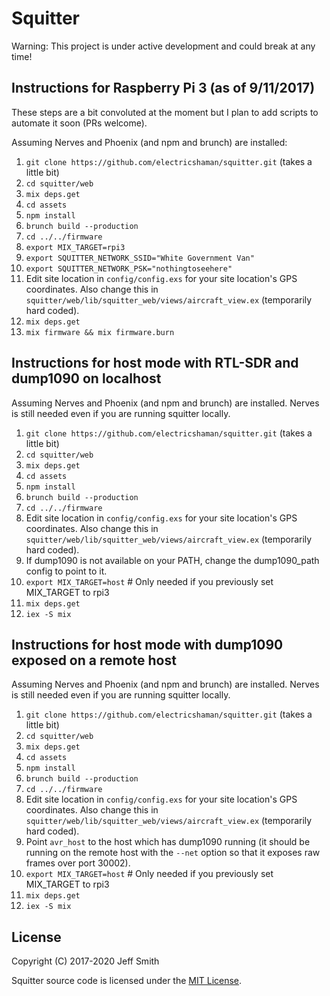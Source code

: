 # Squitter

Warning: This project is under active development and could break at any time!

## Instructions for Raspberry Pi 3 (as of 9/11/2017)

These steps are a bit convoluted at the moment but I plan to add scripts to automate it soon (PRs welcome).

Assuming Nerves and Phoenix (and npm and brunch) are installed:

1. `git clone https://github.com/electricshaman/squitter.git` (takes a little bit)
2. `cd squitter/web`
3. `mix deps.get`
4. `cd assets`
5. `npm install`
6. `brunch build --production`
7. `cd ../../firmware`
8. `export MIX_TARGET=rpi3`
9. `export SQUITTER_NETWORK_SSID="White Government Van"`
10. `export SQUITTER_NETWORK_PSK="nothingtoseehere"`
11. Edit site location in `config/config.exs` for your site location's GPS coordinates.  Also change this in `squitter/web/lib/squitter_web/views/aircraft_view.ex` (temporarily hard coded).
12. `mix deps.get`
13. `mix firmware && mix firmware.burn`

## Instructions for host mode with RTL-SDR and dump1090 on localhost

Assuming Nerves and Phoenix (and npm and brunch) are installed.  Nerves is still needed even if you are running squitter locally.

1. `git clone https://github.com/electricshaman/squitter.git` (takes a little bit)
2. `cd squitter/web`
3. `mix deps.get`
4. `cd assets`
5. `npm install`
6. `brunch build --production`
7. `cd ../../firmware`
8. Edit site location in `config/config.exs` for your site location's GPS coordinates.  Also change this in `squitter/web/lib/squitter_web/views/aircraft_view.ex` (temporarily hard coded).
9. If dump1090 is not available on your PATH, change the dump1090_path config to point to it.
10. `export MIX_TARGET=host` # Only needed if you previously set MIX_TARGET to rpi3
11. `mix deps.get`
12. `iex -S mix`

## Instructions for host mode with dump1090 exposed on a remote host

Assuming Nerves and Phoenix (and npm and brunch) are installed.  Nerves is still needed even if you are running squitter locally.

1. `git clone https://github.com/electricshaman/squitter.git` (takes a little bit)
2. `cd squitter/web`
3. `mix deps.get`
4. `cd assets`
5. `npm install`
6. `brunch build --production`
7. `cd ../../firmware`
8. Edit site location in `config/config.exs` for your site location's GPS coordinates.  Also change this in `squitter/web/lib/squitter_web/views/aircraft_view.ex` (temporarily hard coded).
9. Point `avr_host` to the host which has dump1090 running (it should be running on the remote host with the `--net` option so that it exposes raw frames over port 30002).
10. `export MIX_TARGET=host` # Only needed if you previously set MIX_TARGET to rpi3
11. `mix deps.get`
12. `iex -S mix`

## License

Copyright (C) 2017-2020 Jeff Smith

Squitter source code is licensed under the [MIT License](https://github.com/electricshaman/squitter/blob/master/LICENSE).
